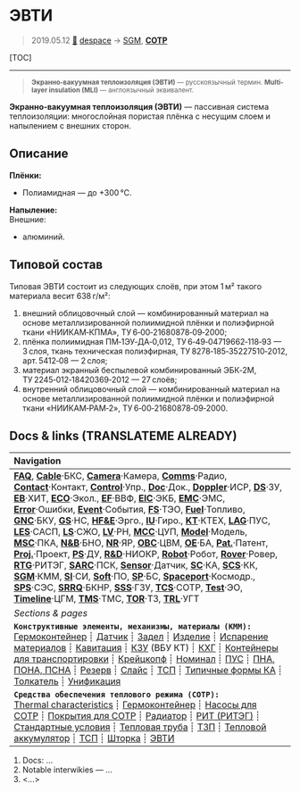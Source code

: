 # ЭВТИ
> 2019.05.12 [🚀](../index/index.md) [despace](index.md) → [SGM](sgm.md), **[СОТР](tcs.md)**

[TOC]

---

> <small>**Экранно‑вакуумная теплоизоляция (ЭВТИ)** — русскоязычный термин. **Multi-layer insulation (MLI)** — англоязычный эквивалент.</small>

**Экранно‑вакуумная теплоизоляция (ЭВТИ)** — пассивная система теплоизоляции: многослойная пористая плёнка с несущим слоем и напылением с внешних сторон.


## Описание
**Плёнки:**

   - Полиамидная — до +300 ℃.

**Напыление:**  
Внешние:

   - алюминий.


## Типовой состав
Типовая ЭВТИ состоит из следующих слоёв, при этом 1 м² такого материала весит 638 г/м²:

   1. внешний облицовочный слой — комбинированный материал на основе металлизированной полиимидной плёнки и полиэфирной ткани «НИИКАМ‑КПМА», ТУ 6‑00‑21680878‑09‑2000;
   1. плёнка полиимидная ПМ‑1ЭУ‑ДА‑0,012, ТУ 6‑49‑04719662‑118‑93 — 3 слоя, ткань техническая полиэфирная, ТУ 8278‑185‑35227510‑2012, арт. 5412‑08 — 2 слоя;
   1. материал экранный беспылевой комбинированный ЭБК‑2М, ТУ 2245‑012‑18420369‑2012 — 27 слоёв;
   1. внутренний облицовочный слой — комбинированный материал на основе металлизированной полиимидной плёнки и полиэфирной ткани «НИИКАМ‑РАМ‑2», ТУ 6‑00‑21680878‑09‑2000.



<p style="page-break-after:always"> </p>

## Docs & links (TRANSLATEME ALREADY)
|Navigation|
|:--|
|**[FAQ](faq.md)**, **[Cable](cable.md)**·БКС, **[Camera](cam.md)**·Камера, **[Comms](comms.md)**·Радио, **[Contact](contact.md)**·Контакт, **[Control](control.md)**·Упр., **[Doc](doc.md)**·Док., **[Doppler](doppler.md)**·ИСР, **[DS](ds.md)**·ЗУ, **[EB](eb.md)**·ХИТ, **[ECO](ecology.md)**·Экол., **[EF](ef.md)**·ВВФ, **[ElC](elc.md)**·ЭКБ, **[EMC](emc.md)**·ЭМС, **[Error](error.md)**·Ошибки, **[Event](event.md)**·События, **[FS](fs.md)**·ТЭО, **[Fuel](fuel.md)**·Топливо, **[GNC](gnc.md)**·БКУ, **[GS](scs.md)**·НС, **[HF&E](hfe.md)**·Эрго., **[IU](iu.md)**·Гиро., **[KT](kt.md)**·КТЕХ, **[LAG](lag.md)**·ПУC, **[LES](les.md)**·САСП, **[LS](ls.md)**·СЖО, **[LV](lv.md)**·РН, **[MCC](mcc.md)**·ЦУП, **[Model](model.md)**·Модель, **[MSC](sc.md)**·ПКА, **[N&B](nnb.md)**·БНО, **[NR](nr.md)**·ЯР, **[OBC](obc.md)**·ЦВМ, **[OE](oe.md)**·БА, **[Pat.](патент.md)**·Патент, **[Proj.](project.md)**·Проект, **[PS](ps.md)**·ДУ, **[R&D](rnd.md)**·НИОКР, **[Robot](robotics.md)**·Робот, **[Rover](rover.md)**·Ровер, **[RTG](rtg.md)**·РИТЭГ, **[SARC](sarc.md)**·ПСК, **[Sensor](sensor.md)**·Датчик, **[SC](sc.md)**·КА, **[SCS](scs.md)**·КК, **[SGM](sgm.md)**·КММ, **[SI](si.md)**·СИ, **[Soft](soft.md)**·ПО, **[SP](sp.md)**·БС, **[Spaceport](spaceport.md)**·Космодр., **[SPS](sps.md)**·СЭС, **[SRRQ](srrq.md)**·БКНР, **[SSS](sss.md)**·ГЗУ, **[TCS](tcs.md)**·СОТР, **[Test](test.md)**·ЭО, **[Timeline](timeline.md)**·ЦГМ, **[TMS](tms.md)**·ТМС, **[TOR](tor.md)**·ТЗ, **[TRL](trl.md)**·УГТ|
|*Sections & pages*|
|**`Конструктивные элементы, механизмы, материалы (КММ):`**<br> [Гермоконтейнер](гермоконтейнер.md) ┊ [Датчик](sensor.md) ┊ [Задел](margin.md) ┊ [Изделие](unit.md) ┊ [Испарение материалов](mat_sublime.md) ┊ [Кавитация](cavitation.md) ┊ [КЗУ](cinu.md) (ВБУ КТ) ┊ [КХГ](cgs.md) ┊ [Контейнеры для транспортировки](ship_contain.md) ┊ [Крейцкопф](crosshead.md) ┊ [Номинал](nominal.md) ┊ [ПУС](lag.md) ┊ [ПНА, ПОНА, ПСНА](aiad.md) ┊ [Резерв](reserve.md) ┊ [Слайс](слайс.md) ┊ [ТСП](tsp.md) ┊ [Типичные формы КА](sc_ts.md) ┊ [Толкатель](толкатель.md) ┊ [Унификация](commonality.md)|
|**`Средства обеспечения теплового режима (СОТР):`**<br> [Thermal characteristics](thermal_chars.md) ┊ [Гермоконтейнер](гермоконтейнер.md) ┊ [Насосы для СОТР](сотр_насос.md) ┊ [Покрытия для СОТР](сотр_покрытия.md) ┊ [Радиатор](радиатор.md) ┊ [РИТ (РИТЭГ)](rtg.md) ┊ [Стандартные условия](sctp.md) ┊ [Тепловая труба](hp.md) ┊ [ТЗП](hs.md) ┊ [Тепловой аккумулятор](heat_bank.md) ┊ [ТСП](tsp.md) ┊ [Шторка](thermal_curtain.md) ┊ [ЭВТИ](mli.md)|

   1. Docs: …
   1. Notable interwikies — …
   1. <…>
